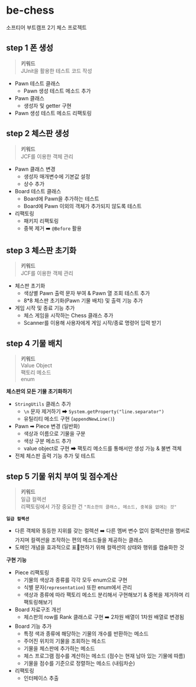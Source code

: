 # be-chess

소프티어 부트캠프 2기 체스 프로젝트

## step 1 폰 생성

> **키워드**
> <br>JUnit을 활용한 테스트 코드 작성

- Pawn 테스트 클래스
    - Pawn 생성 테스트 메소드 추가
- Pawn 클래스
    - 생성자 및 getter 구현
- Pawn 생성 테스트 메소드 리팩토링

## step 2 체스판 생성

> **키워드**
> <br>JCF를 이용한 객체 관리

- Pawn 클래스 변경
    - 생성자 매개변수에 기본값 설정
    - 상수 추가
- Board 테스트 클래스
    - Board에 Pawn을 추가하는 테스트
    - Board에 Pawn 이외의 객체가 추가되지 않도록 테스트
- 리팩토링
    - 패키지 리팩토링
    - 중복 제거 ➡️ `@Before` 활용

## step 3 체스판 초기화

> **키워드**
> <br>JCF를 이용한 객체 관리

- 체스판 초기화
    - 색상별 Pawn 출력 문자 부여 & Pawn 열 조회 테스트 추가
    - 8*8 체스판 초기화(Pawn 기물 배치) 및 출력 기능 추가
- 게임 시작 및 종료 기능 추가
    - 체스 게임을 시작하는 Chess 클래스 추가
    - Scanner를 이용해 사용자에게 게임 시작/종료 명령어 입력 받기

## step 4 기물 배치

> **키워드**
> <br>Value Object
> <br>팩토리 메소드
> <br>enum

**체스판의 모든 기물 초기화하기**

- `StringUtils` 클래스 추가
    - `\n` 문자 제거하기 ➡ `System.getProperty("line.separator")`
    - 유틸리티 메소드 구현 (`appendNewLine()`)
- Pawn ➡ Piece 변경 (일반화)
    - 색상과 이름으로 기물을 구분
    - 색상 구분 메소드 추가
    - value object로 구현 ➡ 팩토리 메소드를 통해서만 생성 가능 & 불변 객체
- 전체 체스판 출력 기능 추가 및 테스트

## step 5 기물 위치 부여 및 점수계산

> **키워드**
> <br>일급 컬렉션
> <br>리팩토링에서 가장 중요한 건 `"최소한의 클래스, 메소드, 중복을 없애는 것"`

**`일급 컬렉션`**

- 다른 객체와 동등한 지위를 갖는 컬렉션 ➡️ 다른 멤버 변수 없이 컬렉션만을 멤버로 가지며 컬렉션을 조작하는 편의 메소드들을 제공하는 클래스
- 도메인 개념을 효과적으로 표현하기 위해 컬렉션의 상태와 행위를 캡슐화한 것

**구현 기능**

- Piece 리팩토링
    - 기물의 색상과 종류를 각각 모두 enum으로 구현
    - 식별 문자(`representation`) 또한 enum에서 관리
    - 색상과 종류에 따라 팩토리 메소드 분리해서 구현해보기 & 중복을 제거하며 리팩토링해보기
- Board 자료구조 개선
    - 체스판의 row를 Rank 클래스로 구현 ➡️ 2차원 배열이 1차원 배열로 변경됨
- Board 기능 추가
    - 특정 색과 종류에 해당하는 기물의 개수를 반환하는 메소드
    - 주어진 위치의 기물을 조회하는 메소드
    - 기물을 체스판에 추가하는 메소드
    - 체스 프로그램 점수를 계산하는 메소드 (점수는 현재 남아 있는 기물에 따름)
    - 기물을 점수를 기준으로 정렬하는 메소드 (내림차순)
- 리팩토링
    - 인터페이스 추출
